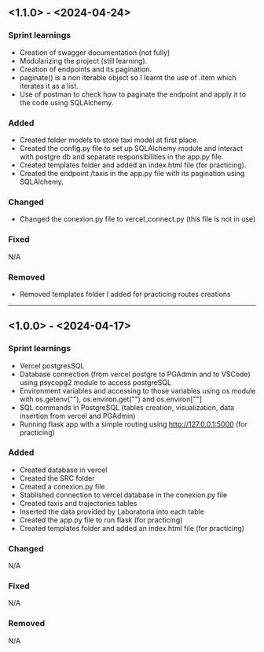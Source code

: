 ## <1.1.0> - <2024-04-24>

### Sprint learnings

* Creation of swagger documentation (not fully)
* Modularizing the project (still learning).
* Creation of endpoints and its pagination.
* paginate() is a non iterable object so I learnt the use of .item which iterates it as a list.
* Use of postman to check how to paginate the endpoint and apply it to the code using SQLAlchemy.

### Added

* Created folder models to store taxi model at first place.
* Created the config.py file to set up SQLAlchemy module and interact with postgre db and separate responsibilities in the app.py file.
* Created templates folder and added an index.html file (for practicing).
* Created the endpoint /taxis in the app.py file with its pagination using SQLAlchemy.

### Changed

* Changed the conexion.py file to vercel_connect.py (this file is not in use)

### Fixed

N/A

### Removed

* Removed templates folder I added for practicing routes creations

-----------------------------------------------------------------------------------------------------------------

## <1.0.0> - <2024-04-17>

### Sprint learnings

* Vercel postgresSQL
* Database connection (from vercel postgre to PGAdmin and to VSCode) using psycopg2 module to access postgreSQL
* Environment variables and accessing to those variables using os module with os.getenv(""), os.environ.get("") and os.environ[""]
* SQL commands in PostgreSQL (tables creation, visualization, data insertion from vercel and PGAdmin)
* Running flask app with a simple routing using http://127.0.0.1:5000 (for practicing)


### Added

* Created database in vercel
* Created the SRC folder
* Created a conexion.py file
* Stablished connection to vercel database in the conexion.py file
* Created taxis and trajectories tables
* Inserted the data provided by Laboratoria into each table
* Created the app.py file to run flask (for practicing)
* Created templates folder and added an index.html file (for practicing)

### Changed

N/A

### Fixed

N/A

### Removed

N/A